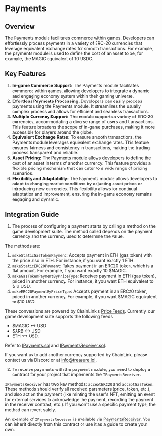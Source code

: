 # Payments

## Overview

The Payments module facilitates commerce within games. Developers can effortlessly process payments in a variety of ERC-20 currencies that leverage equivalent exchange rates for smooth transactions. For example, the payments module is used to define the cost of an asset to be, for example, the MAGIC equivalent of 10 USDC.&#x20;

## Key Features

1. **In-game Commerce Support:** The Payments module facilitates commerce within games, allowing developers to integrate a dynamic and engaging economy system within their gaming universe.
2. **Effortless Payments Processing:** Developers can easily process payments using the Payments module. It streamlines the usually complex process and allows for efficient and seamless transactions.
3. **Multiple Currency Support:** The module supports a variety of ERC-20 currencies, accommodating a diverse range of users and transactions. This feature broadens the scope of in-game purchases, making it more accessible for players around the globe.
4. **Equivalent Exchange Rates:** To ensure smooth transactions, the Payments module leverages equivalent exchange rates. This feature ensures fairness and consistency in transactions, making the trading process transparent and reliable.
5. **Asset Pricing:** The Payments module allows developers to define the cost of an asset in terms of another currency. This feature provides a flexible pricing mechanism that can cater to a wide range of pricing scenarios.
6. **Flexibility and Adaptability:** The Payments module allows developers to adapt to changing market conditions by adjusting asset prices or introducing new currencies. This flexibility allows for continual adaptation and improvement, ensuring the in-game economy remains engaging and dynamic.

## Integration Guide

1. The process of configuring a payment starts by calling a method on the game development suite. The method called depends on the payment currency and the currency used to determine the value.&#x20;

The methods are:

1. `makeStaticGasTokenPayment`: Accepts payment in ETH (gas token) with the price also in ETH. For instance, if you want exactly 1 ETH.
2. `makeStaticERC20Payment`: Takes payment in an ERC20 token, which is a flat amount. For example, if you want exactly 10 $MAGIC.
3. `makeGasTokenPaymentByPriceType`: Receives payment in ETH (gas token), priced in another currency. For instance, if you want ETH equivalent to $10 USD.
4. `makeERC20PaymentByPriceType`: Accepts payment in an ERC20 token, priced in another currency. For example, if you want $MAGIC equivalent to $10 USD.

These conversions are powered by ChainLink's [Price Feeds](https://docs.chain.link/data-feeds/price-feeds). Currently, our game development suite supports the following feeds:&#x20;

* $MAGIC <-> USD
* $ARB <-> USD
* ETH <-> USD.&#x20;

Refer to [IPayments.sol](https://github.com/TreasureProject/spellcaster-facets/blob/develop/src/interfaces/IPayments.sol) and [IPaymentsReceiver.sol](https://github.com/TreasureProject/spellcaster-facets/blob/develop/src/interfaces/IPaymentsReceiver.sol).&#x20;

If you want us to add another currency supported by ChainLink, please contact us via Discord or at [info@treasure.lol](mailto:info@treasure.lol).

2. To receive payments with the payment module, you need to deploy a contract for your project that implements the `IPaymentsReceiver`.

`IPaymentsReceiver` has two key methods: `acceptERC20` and `acceptGasToken`. These methods should verify all received parameters (price, token, etc.), and also act on the payment (like minting the user's NFT, emitting an event for external services to acknowledge the payment, recording the payment in the receiver contract, etc.). If you won't use a specific payment type, the method can revert safely.

An example of `IPaymentsReceiver` is available via [PaymentsReceiver](https://github.com/TreasureProject/spellcaster-facets/blob/develop/src/payments/PaymentsReceiver.sol). You can inherit directly from this contract or use it as a guide to create your own.





##

